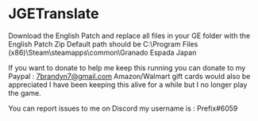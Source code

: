 # JGETranslate

Download the English Patch and replace all files in your GE folder with the English Patch Zip
Default path should be
C:\Program Files (x86)\Steam\steamapps\common\Granado Espada Japan



If you want to donate to help me keep this running you can donate to my Paypal : 7brandyn7@gmail.com
Amazon/Walmart gift cards would also be appreciated I have been keeping this alive for a while but I no longer play the game.

You can report issues to me on Discord my username is : Prefix#6059
